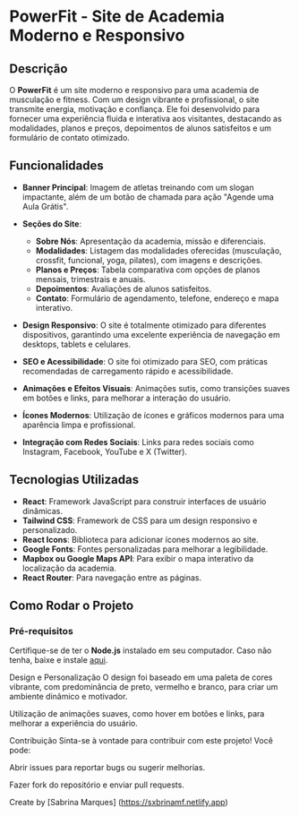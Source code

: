 # PowerFit - Site de Academia Moderno e Responsivo

## Descrição
O **PowerFit** é um site moderno e responsivo para uma academia de musculação e fitness. Com um design vibrante e profissional, o site transmite energia, motivação e confiança. Ele foi desenvolvido para fornecer uma experiência fluida e interativa aos visitantes, destacando as modalidades, planos e preços, depoimentos de alunos satisfeitos e um formulário de contato otimizado.

## Funcionalidades

- **Banner Principal**: Imagem de atletas treinando com um slogan impactante, além de um botão de chamada para ação "Agende uma Aula Grátis".
- **Seções do Site**:
  - **Sobre Nós**: Apresentação da academia, missão e diferenciais.
  - **Modalidades**: Listagem das modalidades oferecidas (musculação, crossfit, funcional, yoga, pilates), com imagens e descrições.
  - **Planos e Preços**: Tabela comparativa com opções de planos mensais, trimestrais e anuais.
  - **Depoimentos**: Avaliações de alunos satisfeitos.
  - **Contato**: Formulário de agendamento, telefone, endereço e mapa interativo.
  
- **Design Responsivo**: O site é totalmente otimizado para diferentes dispositivos, garantindo uma excelente experiência de navegação em desktops, tablets e celulares.
- **SEO e Acessibilidade**: O site foi otimizado para SEO, com práticas recomendadas de carregamento rápido e acessibilidade.
- **Animações e Efeitos Visuais**: Animações sutis, como transições suaves em botões e links, para melhorar a interação do usuário.
- **Ícones Modernos**: Utilização de ícones e gráficos modernos para uma aparência limpa e profissional.
- **Integração com Redes Sociais**: Links para redes sociais como Instagram, Facebook, YouTube e X (Twitter).

## Tecnologias Utilizadas

- **React**: Framework JavaScript para construir interfaces de usuário dinâmicas.
- **Tailwind CSS**: Framework de CSS para um design responsivo e personalizado.
- **React Icons**: Biblioteca para adicionar ícones modernos ao site.
- **Google Fonts**: Fontes personalizadas para melhorar a legibilidade.
- **Mapbox ou Google Maps API**: Para exibir o mapa interativo da localização da academia.
- **React Router**: Para navegação entre as páginas.

## Como Rodar o Projeto

### Pré-requisitos
Certifique-se de ter o **Node.js** instalado em seu computador. Caso não tenha, baixe e instale [aqui](https://nodejs.org/).

Design e Personalização
O design foi baseado em uma paleta de cores vibrante, com predominância de preto, vermelho e branco, para criar um ambiente dinâmico e motivador.

Utilização de animações suaves, como hover em botões e links, para melhorar a experiência do usuário.

Contribuição
Sinta-se à vontade para contribuir com este projeto! Você pode:

Abrir issues para reportar bugs ou sugerir melhorias.

Fazer fork do repositório e enviar pull requests.

Create by [Sabrina Marques] (https://sxbrinamf.netlify.app)